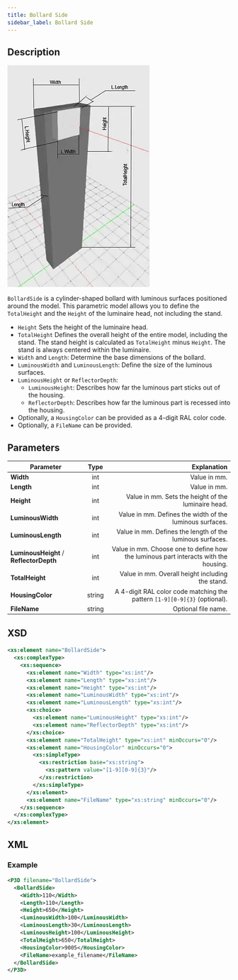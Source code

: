 ```yaml
---
title: Bollard Side
sidebar_label: Bollard Side
---
```


## Description

![Bollard Side](/img/docs/geometry/parametric/bollard-side.webp)

`BollardSide` is a cylinder-shaped bollard with luminous surfaces positioned around the model. This parametric model allows you to define the `TotalHeight` and the `Height` of the luminaire head, not including the stand.

- `Height` Sets the height of the luminaire head.
- `TotalHeight` Defines the overall height of the entire model, including the stand. The stand height is calculated as `TotalHeight` minus `Height`. The stand is always centered within the luminaire.
- `Width` and `Length`: Determine the base dimensions of the bollard.
- `LuminousWidth` and `LuminousLength`: Define the size of the luminous surfaces.
- `LuminousHeight` or `ReflectorDepth`:
  - `LuminousHeight`: Describes how far the luminous part sticks out of the housing.
  - `ReflectorDepth`: Describes how far the luminous part is recessed into the housing.
- Optionally, a `HousingColor` can be provided as a 4-digit RAL color code.
- Optionally, a `FileName` can be provided.

## Parameters

| Parameter                           |  Type   | Explanation                                                                                           |
| ----------------------------------- | :-----: | -----------------------------------------------------------------------------------------------------: |
| **Width**                           | int     | Value in mm.                                                                                          |
| **Length**                          | int     | Value in mm.                                                                                          |
| **Height**                          | int     | Value in mm. Sets the height of the luminaire head.                                                   |
| **LuminousWidth**                   | int     | Value in mm. Defines the width of the luminous surfaces.                                              |
| **LuminousLength**                  | int     | Value in mm. Defines the length of the luminous surfaces.                                             |
| **LuminousHeight** / **ReflectorDepth** | int     | Value in mm. Choose one to define how the luminous part interacts with the housing.                     |
| **TotalHeight**                     | int     | Value in mm. Overall height including the stand.                                                      |
| **HousingColor**                    | string  | A 4-digit RAL color code matching the pattern `[1-9][0-9]{3}` (optional).                               |
| **FileName**                        | string  | Optional file name.                                                                                     |

## XSD

```xml
<xs:element name="BollardSide">
  <xs:complexType>
    <xs:sequence>
      <xs:element name="Width" type="xs:int"/>
      <xs:element name="Length" type="xs:int"/>
      <xs:element name="Height" type="xs:int"/>
      <xs:element name="LuminousWidth" type="xs:int"/>
      <xs:element name="LuminousLength" type="xs:int"/>
      <xs:choice>
        <xs:element name="LuminousHeight" type="xs:int"/>
        <xs:element name="ReflectorDepth" type="xs:int"/>
      </xs:choice>
      <xs:element name="TotalHeight" type="xs:int" minOccurs="0"/>
      <xs:element name="HousingColor" minOccurs="0">
        <xs:simpleType>
          <xs:restriction base="xs:string">
            <xs:pattern value="[1-9][0-9]{3}"/>
          </xs:restriction>
        </xs:simpleType>
      </xs:element>
      <xs:element name="FileName" type="xs:string" minOccurs="0"/>
    </xs:sequence>
  </xs:complexType>
</xs:element>
```

## XML
### Example

```xml
<P3D filename="BollardSide">
  <BollardSide>
    <Width>110</Width>
    <Length>110</Length>
    <Height>650</Height>
    <LuminousWidth>100</LuminousWidth>
    <LuminousLength>30</LuminousLength>
    <LuminousHeight>100</LuminousHeight>
    <TotalHeight>650</TotalHeight>
    <HousingColor>9005</HousingColor>
    <FileName>example_filename</FileName>
  </BollardSide>
</P3D>
```
